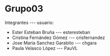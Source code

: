Grupo03
================

Integrantes --- usuario:

* Ester Esteban Bruña --- esteresteban
* Cristina Fernández Gómez --- crisfernandez
* Jose Maria Sanchez Garabito --- chgara
* Paula Velasco López --- PauVL